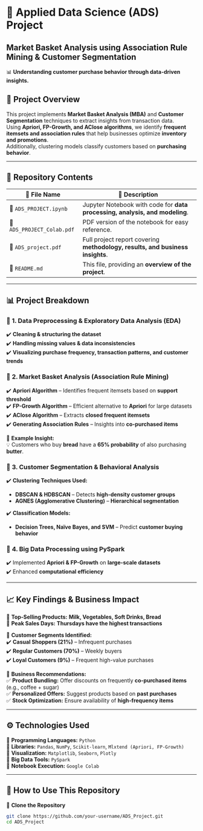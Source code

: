 # 📌 **Applied Data Science (ADS) Project**  
## **Market Basket Analysis using Association Rule Mining & Customer Segmentation**  

📊 **Understanding customer purchase behavior through data-driven insights.**  

## 📜 **Project Overview**  
This project implements **Market Basket Analysis (MBA)** and **Customer Segmentation** techniques to extract insights from transaction data.  
Using **Apriori, FP-Growth, and AClose algorithms**, we identify **frequent itemsets and association rules** that help businesses optimize **inventory and promotions**.  
Additionally, clustering models classify customers based on **purchasing behavior**.  

---

## 📂 **Repository Contents**  

| 📄 **File Name**            | 📝 **Description**  |
|----------------------------|--------------------|
| 📁 `ADS_PROJECT.ipynb`       | Jupyter Notebook with code for **data processing, analysis, and modeling**. |
| 📄 `ADS_PROJECT_Colab.pdf`  | PDF version of the notebook for easy reference. |
| 📑 `ADS_project.pdf`        | Full project report covering **methodology, results, and business insights**. |
| 📜 `README.md`              | This file, providing an **overview of the project**. |

---

## 📊 **Project Breakdown**  

### 🔹 **1. Data Preprocessing & Exploratory Data Analysis (EDA)**  
✔️ **Cleaning & structuring the dataset**  
✔️ **Handling missing values & data inconsistencies**  
✔️ **Visualizing purchase frequency, transaction patterns, and customer trends**  

### 🔹 **2. Market Basket Analysis (Association Rule Mining)**  
✔️ **Apriori Algorithm** – Identifies frequent itemsets based on **support threshold**  
✔️ **FP-Growth Algorithm** – Efficient alternative to **Apriori** for large datasets  
✔️ **AClose Algorithm** – Extracts **closed frequent itemsets**  
✔️ **Generating Association Rules** – Insights into **co-purchased items**  

📌 **Example Insight:**  
💡 Customers who buy **bread** have a **65% probability** of also purchasing **butter**.  

### 🔹 **3. Customer Segmentation & Behavioral Analysis**  
✔️ **Clustering Techniques Used:**  
   - **DBSCAN & HDBSCAN** – Detects **high-density customer groups**  
   - **AGNES (Agglomerative Clustering)** – **Hierarchical segmentation**  

✔️ **Classification Models:**  
   - **Decision Trees, Naïve Bayes, and SVM** – Predict **customer buying behavior**  

### 🔹 **4. Big Data Processing using PySpark**  
✔️ Implemented **Apriori & FP-Growth** on **large-scale datasets**  
✔️ Enhanced **computational efficiency**  

---

## 📈 **Key Findings & Business Impact**  

📌 **Top-Selling Products:** **Milk, Vegetables, Soft Drinks, Bread**  
📌 **Peak Sales Days:** **Thursdays have the highest transactions**  

📌 **Customer Segments Identified:**  
✔️ **Casual Shoppers (21%)** – Infrequent purchases  
✔️ **Regular Customers (70%)** – Weekly buyers  
✔️ **Loyal Customers (9%)** – Frequent high-value purchases  

📌 **Business Recommendations:**  
✅ **Product Bundling:** Offer discounts on frequently **co-purchased items** (e.g., coffee + sugar)  
✅ **Personalized Offers:** Suggest products based on **past purchases**  
✅ **Stock Optimization:** Ensure availability of **high-frequency items**  

---

## ⚙️ **Technologies Used**  
🔹 **Programming Languages:** `Python`  
🔹 **Libraries:** `Pandas`, `NumPy`, `Scikit-learn`, `Mlxtend (Apriori, FP-Growth)`  
🔹 **Visualization:** `Matplotlib`, `Seaborn`, `Plotly`  
🔹 **Big Data Tools:** `PySpark`  
🔹 **Notebook Execution:** `Google Colab`  

---

## 📌 **How to Use This Repository**  

🔹 **Clone the Repository**  
```bash
git clone https://github.com/your-username/ADS_Project.git
cd ADS_Project
